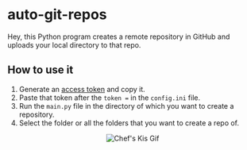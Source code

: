 # auto-git-repos

Hey, this Python program creates a remote repository in GitHub and uploads your local directory to that repo.

## How to use it
1. Generate an [access token](https://github.com/settings/tokens) and copy it.
2. Paste that token after the `token =` in the `config.ini` file.
3. Run the `main.py` file in the directory of which you want to create a repository.
4. Select the folder or all the folders that you want to create a repo of.


<p align="center">
<img src="https://user-images.githubusercontent.com/47250510/199220256-a3d7a0b8-9db2-4d2d-9dec-a46e9edcf0e0.gif" alt="Chef's Kis Gif"/>
</p>
